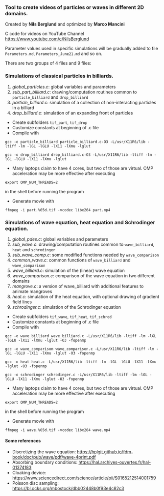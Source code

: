 ### Tool to create videos of particles or waves in different 2D domains.

Created by **Nils Berglund** and optimized by **Marco Mancini**

C code for videos on YouTube Channel https://www.youtube.com/c/NilsBerglund

Parameter values used in specific simulations will be gradually added to file `Parameters.md`, `Parameters_June21.md` and so on.

There are two groups of 4 files and 9 files:

### Simulations of classical particles in billiards.

1. *global_particles.c*:    global variables and parameters
2. *sub_part_billiard.c*:   drawing/computation routines common to `particle_billiard` and `drop_billiard`
3. *particle_billiard.c*:   simulation of a collection of non-interacting particles in a billiard
4. *drop_billiard.c*:       simulation of an expanding front of particles

- Create subfolders `tif_part`, `tif_drop`
- Customize constants at beginning of .c file
- Compile with 

`gcc -o particle_billiard particle_billiard.c-O3 -L/usr/X11R6/lib -ltiff -lm -lGL -lGLU -lX11 -lXmu -lglut`

`gcc -o drop_billiard drop_billiard.c-O3 -L/usr/X11R6/lib -ltiff -lm -lGL -lGLU -lX11 -lXmu -lglut`

- Many laptops claim to have 4 cores, but two of those are virtual. OMP acceleration may be more effective after executing           

`export OMP_NUM_THREADS=2` 

in the shell before running the program

- Generate movie with 

`ffmpeg -i part.%05d.tif -vcodec libx264 part.mp4`

### Simulations of wave equation, heat equation and Schrodinger equation.

1. *global_pdes.c*:     global variables and parameters
2. *sub_wave.c*:        drawing/computation routines common to `wave_billiard`, `heat` and `schrodinger`
3. *sub_wave_comp.c*:   some modified functions needed by `wave_comparison`
4. *common_wave.c*:     common functions of `wave_billiard` and `wave_comparison`
5. *wave_billiard.c*:   simulation of the (linear) wave equation
6. *wave_comparison.c*: comparison of the wave equation in two different domains
7. *mangrove.c*:        a version of wave_billiard with additional features to animate mangroves
8. *heat.c*:            simulation of the heat equation, with optional drawing of gradient field lines
9. *schrodinger.c*:     simulation of the Schrodinger equation

- Create subfolders `tif_wave`, `tif_heat`, `tif_schrod`
- Customize constants at beginning of .c file
- Compile with 

`gcc -o wave_billiard wave_billiard.c -L/usr/X11R6/lib -ltiff -lm -lGL -lGLU -lX11 -lXmu -lglut -O3 -fopenmp`

`gcc -o wave_comparison wave_comparison.c -L/usr/X11R6/lib -ltiff -lm -lGL -lGLU -lX11 -lXmu -lglut -O3 -fopenmp`

`gcc -o heat heat.c -L/usr/X11R6/lib -ltiff -lm -lGL -lGLU -lX11 -lXmu -lglut -O3 -fopenmp`

`gcc -o schrodinger schrodinger.c -L/usr/X11R6/lib -ltiff -lm -lGL -lGLU -lX11 -lXmu -lglut -O3 -fopenmp`

- Many laptops claim to have 4 cores, but two of those are virtual. OMP acceleration may be more effective after executing           

`export OMP_NUM_THREADS=2` 

in the shell before running the program

- Generate movie with 

`ffmpeg -i wave.%05d.tif -vcodec libx264 wave.mp4`

#### Some references ####

- Discretizing the wave equation: https://hplgit.github.io/fdm-book/doc/pub/wave/pdf/wave-4print.pdf
- Absorbing boundary conditions: https://hal.archives-ouvertes.fr/hal-01374183
- Cloaking device: https://www.sciencedirect.com/science/article/pii/S0165212514001759
- Poisson disc sampling: https://bl.ocks.org/mbostock/dbb02448b0f93e4c82c3


